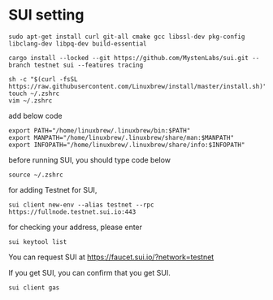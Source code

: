 # SUI setting

	sudo apt-get install curl git-all cmake gcc libssl-dev pkg-config libclang-dev libpq-dev build-essential

	cargo install --locked --git https://github.com/MystenLabs/sui.git --branch testnet sui --features tracing

	sh -c "$(curl -fsSL https://raw.githubusercontent.com/Linuxbrew/install/master/install.sh)"
	touch ~/.zshrc
	vim ~/.zshrc

add below code

	export PATH="/home/linuxbrew/.linuxbrew/bin:$PATH"
	export MANPATH="/home/linuxbrew/.linuxbrew/share/man:$MANPATH"
	export INFOPATH="/home/linuxbrew/.linuxbrew/share/info:$INFOPATH"

before running SUI, you should type code below

	source ~/.zshrc

for adding Testnet for SUI,

	sui client new-env --alias testnet --rpc https://fullnode.testnet.sui.io:443

for checking your address, please enter 

	sui keytool list

You can request SUI at https://faucet.sui.io/?network=testnet

If you get SUI, you can confirm that you get SUI.

	sui client gas



